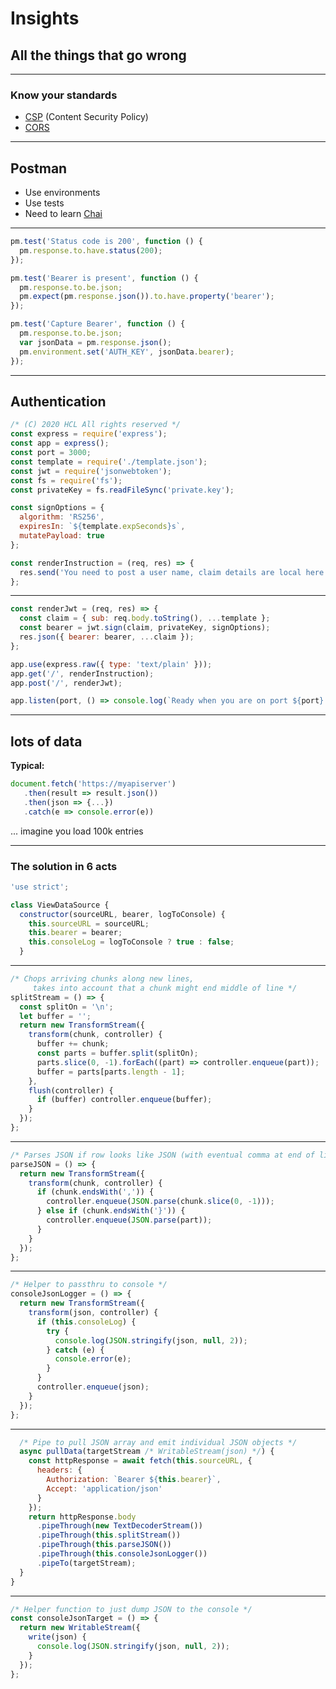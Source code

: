 # Insights

## All the things that go wrong

---

### Know your standards

- [CSP](https://developer.mozilla.org/en-US/docs/Web/HTTP/Headers/Content-Security-Policy) (Content Security Policy)
- [CORS](https://developer.mozilla.org/en-US/docs/Web/HTTP/CORS)

---

## Postman

- Use environments
- Use tests
- Need to learn [Chai](https://www.chaijs.com/)

---

```js
pm.test('Status code is 200', function () {
  pm.response.to.have.status(200);
});

pm.test('Bearer is present', function () {
  pm.response.to.be.json;
  pm.expect(pm.response.json()).to.have.property('bearer');
});

pm.test('Capture Bearer', function () {
  pm.response.to.be.json;
  var jsonData = pm.response.json();
  pm.environment.set('AUTH_KEY', jsonData.bearer);
});
```

---

## Authentication

```js
/* (C) 2020 HCL All rights reserved */
const express = require('express');
const app = express();
const port = 3000;
const template = require('./template.json');
const jwt = require('jsonwebtoken');
const fs = require('fs');
const privateKey = fs.readFileSync('private.key');

const signOptions = {
  algorithm: 'RS256',
  expiresIn: `${template.expSeconds}s`,
  mutatePayload: true
};

const renderInstruction = (req, res) => {
  res.send('You need to post a user name, claim details are local here');
};
```

---

```js
const renderJwt = (req, res) => {
  const claim = { sub: req.body.toString(), ...template };
  const bearer = jwt.sign(claim, privateKey, signOptions);
  res.json({ bearer: bearer, ...claim });
};

app.use(express.raw({ type: 'text/plain' }));
app.get('/', renderInstruction);
app.post('/', renderJwt);

app.listen(port, () => console.log(`Ready when you are on port ${port}!`));
```

---

## lots of data

**Typical:**

```js
document.fetch('https://myapiserver')
   .then(result => result.json())
   .then(json => {...})
   .catch(e => console.error(e))
```

... imagine you load 100k entries

---

### The solution in 6 acts

```js
'use strict';

class ViewDataSource {
  constructor(sourceURL, bearer, logToConsole) {
    this.sourceURL = sourceURL;
    this.bearer = bearer;
    this.consoleLog = logToConsole ? true : false;
  }
```

---

```js
/* Chops arriving chunks along new lines,
     takes into account that a chunk might end middle of line */
splitStream = () => {
  const splitOn = '\n';
  let buffer = '';
  return new TransformStream({
    transform(chunk, controller) {
      buffer += chunk;
      const parts = buffer.split(splitOn);
      parts.slice(0, -1).forEach((part) => controller.enqueue(part));
      buffer = parts[parts.length - 1];
    },
    flush(controller) {
      if (buffer) controller.enqueue(buffer);
    }
  });
};
```

---

```js
/* Parses JSON if row looks like JSON (with eventual comma at end of line) */
parseJSON = () => {
  return new TransformStream({
    transform(chunk, controller) {
      if (chunk.endsWith(',')) {
        controller.enqueue(JSON.parse(chunk.slice(0, -1)));
      } else if (chunk.endsWith('}')) {
        controller.enqueue(JSON.parse(part));
      }
    }
  });
};
```

---

```js
/* Helper to passthru to console */
consoleJsonLogger = () => {
  return new TransformStream({
    transform(json, controller) {
      if (this.consoleLog) {
        try {
          console.log(JSON.stringify(json, null, 2));
        } catch (e) {
          console.error(e);
        }
      }
      controller.enqueue(json);
    }
  });
};
```

---

```js
  /* Pipe to pull JSON array and emit individual JSON objects */
  async pullData(targetStream /* WritableStream(json) */) {
    const httpResponse = await fetch(this.sourceURL, {
      headers: {
        Authorization: `Bearer ${this.bearer}`,
        Accept: 'application/json'
      }
    });
    return httpResponse.body
      .pipeThrough(new TextDecoderStream())
      .pipeThrough(this.splitStream())
      .pipeThrough(this.parseJSON())
      .pipeThrough(this.consoleJsonLogger())
      .pipeTo(targetStream);
  }
}
```

---

```js
/* Helper function to just dump JSON to the console */
const consoleJsonTarget = () => {
  return new WritableStream({
    write(json) {
      console.log(JSON.stringify(json, null, 2));
    }
  });
};
```
